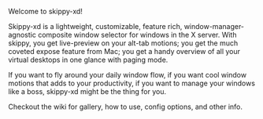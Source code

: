 Welcome to skippy-xd!

Skippy-xd is a lightweight, customizable, feature rich, window-manager-agnostic composite window selector for windows in the X server. With skippy, you get live-preview on your alt-tab motions; you get the much coveted expose feature from Mac; you get a handy overview of all your virtual desktops in one glance with paging mode.

If you want to fly around your daily window flow, if you want cool window motions that adds to your productivity, if you want to manage your windows like a boss, skippy-xd might be the thing for you.

Checkout the wiki for gallery, how to use, config options, and other info.
